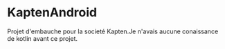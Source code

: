 # KaptenAndroid

Projet d'embauche pour la societé Kapten.Je n'avais aucune conaissance de kotlin avant ce projet.
